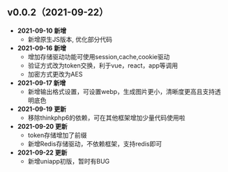 ## v0.0.2（2021-09-22）
- **2021-09-10 新增**
  - 新增原生JS版本, 优化部分代码
- **2021-09-16 新增**
  - 增加存储驱动功能可使用session,cache,cookie驱动
  - 验证方式改为token交换，利于vue，react，app等调用
  - 加密方式更改为AES
- **2021-09-17 新增**
  - 新增输出格式设置，可设置webp，生成图片更小，清晰度更高且支持透明底色
- **2021-09-19 更新**
  - 移除thinkphp6的依赖，可在其他框架增加少量代码使用啦
- **2021-09-20 更新**
  - token存储增加了前缀
  - 新增Redis存储驱动，不依赖框架，支持redis即可
- **2021-09-22 更新**
  - 新增uniapp初版，暂时有BUG
